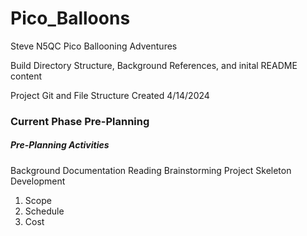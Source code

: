 # Pico_Balloons
Steve N5QC Pico Ballooning Adventures

Build Directory Structure, Background References, and inital README content


Project Git and File Structure Created 4/14/2024

### Current Phase Pre-Planning
##### Pre-Planning Activities
Background Documentation
Reading
Brainstorming
Project Skeleton Development
1. Scope
2. Schedule
3. Cost